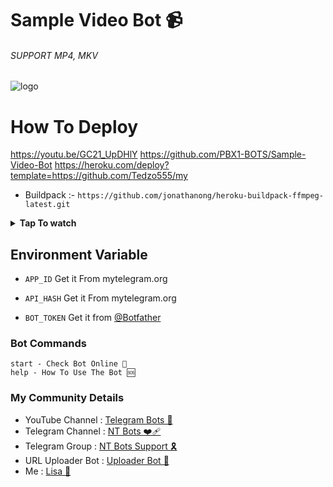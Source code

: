 # Sample Video Bot 📹

###### SUPPORT MP4, MKV


![logo](https://graph.org/file/386a64dd9b18930f2eaa9.jpg)


# How To Deploy
https://youtu.be/GC21_UpDHlY
https://github.com/PBX1-BOTS/Sample-Video-Bot
https://heroku.com/deploy?template=https://github.com/Tedzo555/my
* Buildpack :- `https://github.com/jonathanong/heroku-buildpack-ffmpeg-latest.git`


<b><details><summary>Tap To watch</summary>

### Heroku Video



<a href="https://github.com/LISA-KOREA"><img alt="how to create" src="https://img.shields.io/badge/-YouTube-red?style=for-the-badge&logo=youtube&logoColor=white"/></a> 


</b>
</details>



## Environment Variable

* `APP_ID` Get it From mytelegram.org

* `API_HASH` Get it From mytelegram.org

* `BOT_TOKEN` Get it from [@Botfather](https://t.me/botfather)


### Bot Commands 
```
start - Check Bot Online 🔔
help - How To Use The Bot 🆘
```

### My Community Details


- YouTube Channel : [Telegram Bots 🤖](https://youtube.com/@NTBOT?feature=shared)
- Telegram Channel : [NT Bots ❤️‍🩹](https://t.me/NT_BOT_CHANNEL)
- Telegram Group : [NT Bots Support 🎗️](https://t.me/NT_BOTS_SUPPORT)
- URL Uploader Bot : [Uploader Bot 🚀](https://t.me/UploadLinkToFileBot)
- Me : [Lisa 👑](https://t.me/LISA_FAN_LK)
